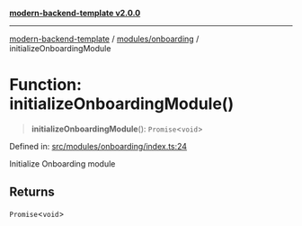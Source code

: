 [**modern-backend-template v2.0.0**](../../../README.md)

***

[modern-backend-template](../../../modules.md) / [modules/onboarding](../README.md) / initializeOnboardingModule

# Function: initializeOnboardingModule()

> **initializeOnboardingModule**(): `Promise`\<`void`\>

Defined in: [src/modules/onboarding/index.ts:24](https://github.com/maemreyo/saas-4cus-nodejs/blob/2a5b3f3aa11335dfa561e80e1feabb8e6084261e/src/modules/onboarding/index.ts#L24)

Initialize Onboarding module

## Returns

`Promise`\<`void`\>
